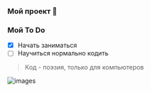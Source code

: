 ### Мой проект 🚀
### Мой To Do
- [x] Начать заниматься
- [ ] Научиться нормально кодить
> Код - поэзия, только для компьютеров

![images](https://github.com/user-attachments/assets/e69ddb95-a0b3-4aac-9ef8-e2dbf45e5ecc)
